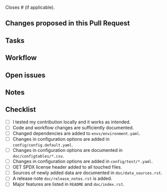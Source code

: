 Closes # (if applicable).

## Changes proposed in this Pull Request


## Tasks


## Workflow


## Open issues

 
## Notes


## Checklist

<!-- Remove what doesn't apply. -->

- [ ] I tested my contribution locally and it works as intended.
- [ ] Code and workflow changes are sufficiently documented.
- [ ] Changed dependencies are added to `envs/environment.yaml`.
- [ ] Changes in configuration options are added in `config/config.default.yaml`.
- [ ] Changes in configuration options are documented in `doc/configtables/*.csv`.
- [ ] Changes in configuration options are added in `config/test/*.yaml`.
- [ ] OET SPDX license header added to all touched files.
- [ ] Sources of newly added data are documented in `doc/data_sources.rst`.
- [ ] A release note `doc/release_notes.rst` is added.
- [ ] Major features are listed in `README` and `doc/index.rst`.
